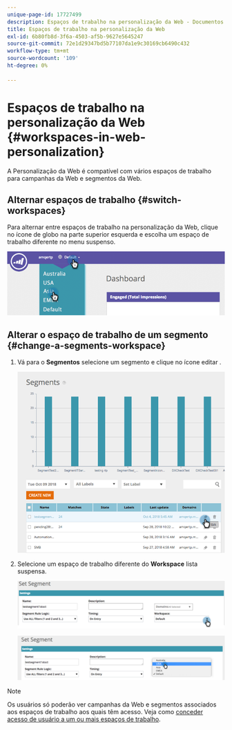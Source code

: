 ```yaml
---
unique-page-id: 17727499
description: Espaços de trabalho na personalização da Web - Documentos do Marketo - Documentação do produto
title: Espaços de trabalho na personalização da Web
exl-id: 6b80fb8d-3f6a-4503-af5b-9627e5645247
source-git-commit: 72e1d29347bd5b77107da1e9c30169cb6490c432
workflow-type: tm+mt
source-wordcount: '109'
ht-degree: 0%

---
```


# Espaços de trabalho na personalização da Web {#workspaces-in-web-personalization}

A Personalização da Web é compatível com vários espaços de trabalho para campanhas da Web e segmentos da Web.

## Alternar espaços de trabalho {#switch-workspaces}

Para alternar entre espaços de trabalho na personalização da Web, clique no ícone de globo na parte superior esquerda e escolha um espaço de trabalho diferente no menu suspenso.

![](assets/ss7.png)

## Alterar o espaço de trabalho de um segmento {#change-a-segments-workspace}

1. Vá para o **Segmentos** selecione um segmento e clique no ícone editar .

   ![](assets/ss4.png)

1. Selecione um espaço de trabalho diferente do **Workspace** lista suspensa.

   ![](assets/ss6.png)

   ![](assets/ss5.png)

>[!NOTE]
>
>Os usuários só poderão ver campanhas da Web e segmentos associados aos espaços de trabalho aos quais têm acesso. Veja como [conceder acesso de usuário a um ou mais espaços de trabalho](/help/marketo/product-docs/administration/workspaces-and-person-partitions/allow-user-access-to-a-workspace.md).
